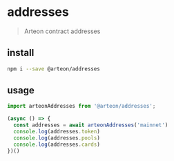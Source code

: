 # addresses
> Arteon contract addresses

## install
```sh
npm i --save @arteon/addresses
```

## usage

```js
import arteonAddresses from '@arteon/addresses';

(async () => {
  const addresses = await arteonAddresses('mainnet')
  console.log(addresses.token)
  console.log(addresses.pools)
  console.log(addresses.cards)
})()
```
